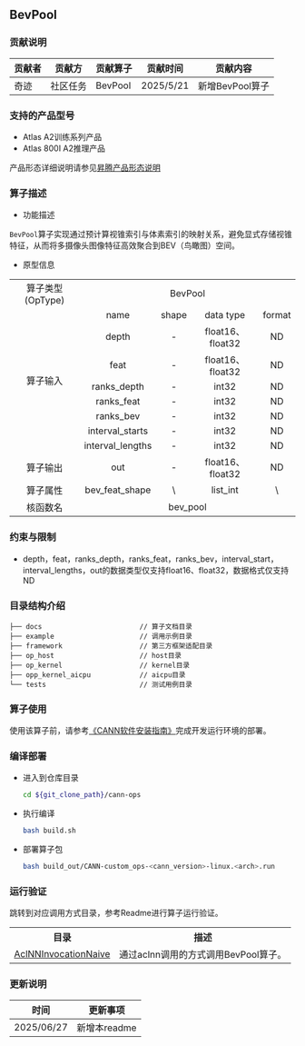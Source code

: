 ## BevPool
### 贡献说明
| 贡献者 | 贡献方  | 贡献算子    | 贡献时间      | 贡献内容        |
|-----|------|---------|-----------|-------------|
| 奇迹  | 社区任务 | BevPool | 2025/5/21 | 新增BevPool算子 |




### 支持的产品型号
- Atlas A2训练系列产品
- Atlas 800I A2推理产品

产品形态详细说明请参见[昇腾产品形态说明](http://www.hiascend.com/document/redirect/CannCommunityProductForm)

### 算子描述
- 功能描述

`BevPool`算子实现通过预计算视锥索引与体素索引的映射关系，避免显式存储视锥特征，从而将多摄像头图像特征高效聚合到BEV（鸟瞰图）空间。

- 原型信息

<table>
<tr><td rowspan="1" align="center">算子类型(OpType)</td><td colspan="4" align="center">BevPool</td></tr>
</tr>
<tr><td rowspan="8" align="center">算子输入</td><td align="center">name</td><td align="center">shape</td><td align="center">data type</td><td align="center">format</td></tr>
<tr><td align="center">depth</td><td align="center">-</td><td align="center">float16、float32</td><td align="center">ND</td></tr>
<tr><td align="center">feat</td><td align="center">-</td><td align="center">float16、float32</td><td align="center">ND</td></tr>
<tr><td align="center">ranks_depth</td><td align="center">-</td><td align="center">int32</td><td align="center">ND</td></tr>
<tr><td align="center">ranks_feat</td><td align="center">-</td><td align="center">int32</td><td align="center">ND</td></tr>
<tr><td align="center">ranks_bev</td><td align="center">-</td><td align="center">int32</td><td align="center">ND</td></tr>
<tr><td align="center">interval_starts</td><td align="center">-</td><td align="center">int32</td><td align="center">ND</td></tr>
<tr><td align="center">interval_lengths</td><td align="center">-</td><td align="center">int32</td><td align="center">ND</td></tr>
</tr>
</tr>
<tr><td rowspan="1" align="center">算子输出</td><td align="center">out</td><td align="center">-</td><td align="center">float16、float32</td><td align="center">ND</td></tr>
</tr>
<tr><td rowspan="1" align="center">算子属性</td><td align="center">bev_feat_shape</td><td align="center">\</td><td align="center">list_int</td><td align="center">\</td></tr>
</tr>
<tr><td rowspan="1" align="center">核函数名</td><td colspan="4" align="center">bev_pool</td></tr>
</table>

### 约束与限制
- depth，feat，ranks_depth，ranks_feat，ranks_bev，interval_start，interval_lengths，out的数据类型仅支持float16、float32，数据格式仅支持ND

### 目录结构介绍
```
├── docs                        // 算子文档目录
├── example                     // 调用示例目录
├── framework                   // 第三方框架适配目录
├── op_host                     // host目录
├── op_kernel                   // kernel目录
├── opp_kernel_aicpu            // aicpu目录
└── tests                       // 测试用例目录
```

### 算子使用
使用该算子前，请参考[《CANN软件安装指南》](https://hiascend.com/document/redirect/CannCommunityInstSoftware)完成开发运行环境的部署。

### 编译部署
  - 进入到仓库目录

    ```bash
    cd ${git_clone_path}/cann-ops
    ```

  - 执行编译

    ```bash
    bash build.sh
    ```

  - 部署算子包

    ```bash
    bash build_out/CANN-custom_ops-<cann_version>-linux.<arch>.run
    ```
### 运行验证
跳转到对应调用方式目录，参考Readme进行算子运行验证。
<table>
    <th>目录</th><th>描述</th>
    <tr>
        <td><a href="./examples/AclNNInvocationNaive"> AclNNInvocationNaive</td><td>通过aclnn调用的方式调用BevPool算子。</td>
    </tr>
</table>

### 更新说明
| 时间 | 更新事项 |
|----|------|
| 2025/06/27 | 新增本readme |
